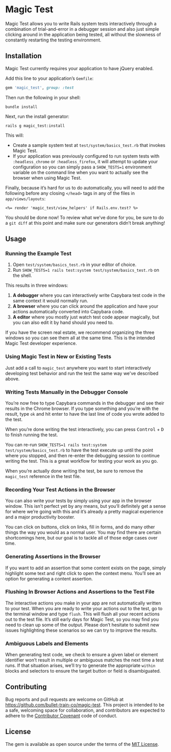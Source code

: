 # Magic Test

Magic Test allows you to write Rails system tests interactively through a combination of trial-and-error in a debugger session and also just simple clicking around in the application being tested, all without the slowness of constantly restarting the testing environment.

## Installation

Magic Test currently requires your application to have jQuery enabled.

Add this line to your application’s `Gemfile`:

```ruby
gem 'magic_test', group: :test
```

Then run the following in your shell:

```
bundle install
```

Next, run the install generator:

```
rails g magic_test:install
```

This will:

 - Create a sample system test at `test/system/basics_test.rb` that invokes Magic Test.
 - If your application was previously configured to run system tests with `:headless_chrome` or `:headless_firefox`, it will attempt to update your configuration so you can simply pass a `SHOW_TESTS=1` environment variable on the command line when you want to actually see the browser when using Magic Test.

 Finally, because it’s hard for us to do automatically, you will need to add the following before any closing `</head>` tags in any of the files in `app/views/layouts`:

```
<%= render 'magic_test/view_helpers' if Rails.env.test? %>
```

You should be done now! To review what we’ve done for you, be sure to do a `git diff` at this point and make sure our generators didn’t break anything!

## Usage

### Running the Example Test

1. Open `test/system/basics_test.rb` in your editor of choice.
2. Run `SHOW_TESTS=1 rails test:system test/system/basics_test.rb` on the shell.

This results in three windows:

  1. **A debugger** where you can interactively write Capybara test code in the same context it would normally run.
  2. **A browser** where you can click around the application and have your actions automatically converted into Capybara code.
  3. **A editor** where you mostly just watch test code appear magically, but you can also edit it by hand should you need to.

If you have the screen real estate, we recommend organizing the three windows so you can see them all at the same time. This is the intended Magic Test developer experience.

### Using Magic Test in New or Existing Tests

Just add a call to `magic_test` anywhere you want to start interactively developing test behavior and run the test the same way we've described above.

### Writing Tests Manually in the Debugger Console

You’re now free to type Capybara commands in the debugger and see their results in the Chrome browser. If you type something and you’re with the result, type `ok` and hit enter to have the last line of code you wrote added to the test.

When you’re done writing the test interactively, you can press <kbd>Control</kbd> + <kbd>D</kbd> to finish running the test.

You can re-run `SHOW_TESTS=1 rails test:system test/system/basics_test.rb` to have the test execute up until the point where you stopped, and then re-enter the debugging session to continue writing the test. This is a great workflow for testing your work as you go.

When you’re actually done writing the test, be sure to remove the `magic_test` reference in the test file.

### Recording Your Test Actions in the Browser

You can also write your tests by simply using your app in the browser window. This isn’t perfect yet by any means, but you’ll definitely get a sense for where we’re going with this and it’s already a pretty magical experience and a major productivity booster.

You can click on buttons, click on links, fill in forms, and do many other things the way you would as a normal user. You may find there are certain shortcomings here, but our goal is to tackle all of those edge cases over time.

### Generating Assertions in the Browser

If you want to add an assertion that some content exists on the page, simply highlight some text and right click to open the context menu. You’ll see an option for generating a content assertion.

### Flushing In Browser Actions and Assertions to the Test File

The interactive actions you make in your app are not automatically written to your test.  When you are ready to write your actions out to the test, go to the terminal window and type `flush`.  This will flush all your recent actions out to the test file. It’s still early days for Magic Test, so you may find you need to clean up some of the output. Please don’t hesitate to submit new issues highlighting these scenarios so we can try to improve the results.

### Ambiguous Labels and Elements

When generating test code, we check to ensure a given label or element identifier won’t result in multiple or ambiguous matches the next time a test runs. If that situation arises, we’ll try to generate the appropriate `within` blocks and selectors to ensure the target button or field is disambiguated.

## Contributing

Bug reports and pull requests are welcome on GitHub at https://github.com/bullet-train-co/magic-test. This project is intended to be a safe, welcoming space for collaboration, and contributors are expected to adhere to the [Contributor Covenant](http://contributor-covenant.org) code of conduct.

## License

The gem is available as open source under the terms of the [MIT License](https://opensource.org/licenses/MIT).
